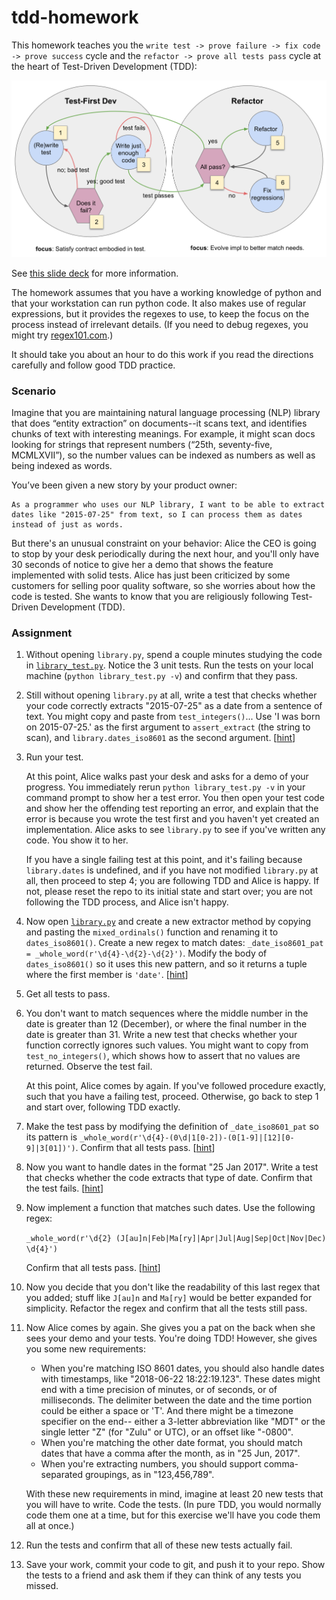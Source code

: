 # tdd-homework

This homework teaches you the `write test -> prove failure -> fix code -> prove success`
cycle and the `refactor -> prove all tests pass` cycle at the heart of
Test-Driven Development (TDD):

![TDD cycles](tdd-cycles.png)

See [this slide deck](
https://docs.google.com/presentation/d/1eMJL074GPIWG632bq72NU0wc4I8jE1y9G-UZ-vU5SIk/edit
) for more information.

The homework assumes that you have a working knowledge of python and that your
workstation can run python code. It also makes use of regular
expressions, but it provides the regexes to use, to keep the focus on
the process instead of irrelevant details. (If you need to debug regexes,
you might try [regex101.com](https://regex101.com/).)

It should take you about an hour to do this work if you read the directions
carefully and follow good TDD practice.

### Scenario

Imagine that you are maintaining natural language processing (NLP) library
that does “entity extraction” on documents--it scans text, and identifies
chunks of text with interesting meanings. For example, it might scan docs
looking for strings that represent numbers (“25th, seventy-five, MCMLXVII”),
so the number values can be indexed as numbers as well as being indexed as
words.

You’ve been given a new story by your product owner:

    As a programmer who uses our NLP library, I want to be able to extract
    dates like "2015-07-25" from text, so I can process them as dates
    instead of just as words.

But there's an unusual constraint on your behavior: Alice the CEO is going
to stop by your desk periodically during the next hour, and you'll only
have 30 seconds of notice to give her a demo that shows the feature
implemented with solid tests. Alice has just been criticized by some
customers for selling poor quality software, so she worries about how the
code is tested. She wants to know that you are religiously following
Test-Driven Development (TDD).

### Assignment
1. Without opening `library.py`, spend a couple minutes studying the code
   in [`library_test.py`](library_test.py). Notice the 3 unit tests. Run
   the tests on your local machine (`python library_test.py -v`) and
   confirm that they pass.

2. Still without opening `library.py` at all, write a test that checks
   whether your code correctly extracts "2015-07-25" as a date from a
   sentence of text. You might copy and paste from `test_integers()`...
   Use 'I was born on 2015-07-25.' as the first argument to
   `assert_extract` (the string to scan), and `library.dates_iso8601` as the
   second argument. [[hint](hint-step2.py)]

3. Run your test.

   At this point, Alice walks past your desk and asks for a demo of your
   progress. You immediately rerun `python library_test.py -v` in your
   command prompt to show her a test error. You then open your test code
   and show her the offending test reporting an error, and explain that
   the error is because you wrote the test first and you haven't yet
   created an implementation. Alice asks to see `library.py` to see if
   you've written any code. You show it to her.

   If you have a single failing test at this point, and it's failing
   because `library.dates` is undefined, and if you have not modified
   `library.py` at all, then proceed to step 4; you are following TDD
   and Alice is happy. If not, please reset the repo to its initial
   state and start over; you are not following the TDD process, and
   Alice isn't happy.

4. Now open [`library.py`](library.py) and create a new extractor method by copying
   and pasting the `mixed_ordinals()` function and renaming it to
   `dates_iso8601()`. Create a new regex to match dates: `_date_iso8601_pat
   = _whole_word(r'\d{4}-\d{2}-\d{2}')`. Modify the body of `dates_iso8601()`
   so it uses this new pattern, and so it returns a tuple where the
   first member is `'date'`. [[hint](hint-step4.py)]

5. Get all tests to pass.

6. You don't want to match sequences where the middle number in the
   date is greater than 12 (December), or where the final number in the
   date is greater than 31. Write a new test that checks whether your
   function correctly ignores such values. You might want to copy from
   `test_no_integers()`, which shows how to assert that no values are
   returned. Observe the test fail.

   At this point, Alice comes by again. If you've followed procedure
   exactly, such that you have a failing test, proceed. Otherwise, go
   back to step 1 and start over, following TDD exactly.

7. Make the test pass by modifying the definition of `_date_iso8601_pat`
   so its pattern is `_whole_word(r'\d{4}-(0\d|1[0-2])-(0[1-9]|[12][0-9]|3[01])')`.
   Confirm that all tests pass. [[hint](hint-step7.py)]

8. Now you want to handle dates in the format "25 Jan 2017". Write a test
   that checks whether the code extracts that type of date. Confirm that
   the test fails. [[hint](hint-step8.py)]

9. Now implement a function that matches such dates. Use the following regex:

   ```_whole_word(r'\d{2} (J[au]n|Feb|Ma[ry]|Apr|Jul|Aug|Sep|Oct|Nov|Dec) \d{4}')```

   Confirm that all tests pass. [[hint](hint-step9.py)]

10. Now you decide that you don't like the readability of this last regex
    that you added; stuff like `J[au]n` and `Ma[ry]` would be better
    expanded for simplicity. Refactor the regex and confirm that all the
    tests still pass.

11. Now Alice comes by again. She gives you a pat on the back when she sees
    your demo and your tests. You're doing TDD! However, she gives you some
    new requirements:

    * When you're matching ISO 8601 dates, you should also handle dates
      with timestamps, like "2018-06-22 18:22:19.123". These dates might
      end with a time precision of minutes, or of seconds, or of milliseconds.
      The delimiter between the date and the time portion could be either
      a space or 'T'. And there might be a timezone specifier on the end--
      either a 3-letter abbreviation like "MDT" or the single letter "Z"
      (for "Zulu" or UTC), or an offset like "-0800".
    * When you're matching the other date format, you should match dates
      that have a comma after the month, as in "25 Jun, 2017".
    * When you're extracting numbers, you should support comma-separated
      groupings, as in "123,456,789".

    With these new requirements in mind, imagine at least 20 new tests
    that you will have to write. Code the tests. (In pure TDD, you would
    normally code them one at a time, but for this exercise we'll have you
    code them all at once.)

12. Run the tests and confirm that all of these new tests actually fail.

13. Save your work, commit your code to git, and push it to your repo.
    Show the tests to a friend and ask them if they can think of any
    tests you missed.
